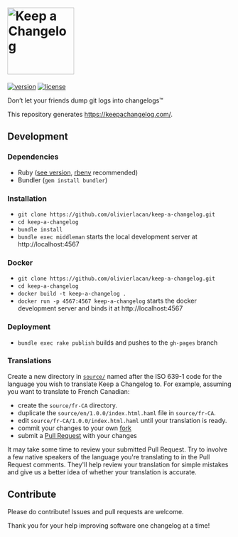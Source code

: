# <img src="https://d3vv6lp55qjaqc.cloudfront.net/items/1L1w0v431V0d1K410f3Y/keepAChangelog-logo-dark.svg" height=150 alt="Keep a Changelog" />

[![version][version-badge]][CHANGELOG] [![license][license-badge]][LICENSE]

Don’t let your friends dump git logs into changelogs™

This repository generates https://keepachangelog.com/.

## Development
### Dependencies

- Ruby ([see version][ruby-version], [rbenv][rbenv] recommended)
- Bundler (`gem install bundler`)

### Installation

- `git clone https://github.com/olivierlacan/keep-a-changelog.git`
- `cd keep-a-changelog`
- `bundle install`
- `bundle exec middleman` starts the local development server at http://localhost:4567

### Docker

- `git clone https://github.com/olivierlacan/keep-a-changelog.git`
- `cd keep-a-changelog`
- `docker build -t keep-a-changelog .`
- `docker run -p 4567:4567 keep-a-changelog` starts the docker development server and binds it at http://localhost:4567

### Deployment
- `bundle exec rake publish` builds and pushes to the `gh-pages` branch

### Translations

Create a new directory in [`source/`][source] named after the ISO 639-1 code
for the language you wish to translate Keep a Changelog to. For example,
assuming you want to translate to French Canadian:

- create the `source/fr-CA` directory.
- duplicate the `source/en/1.0.0/index.html.haml` file in `source/fr-CA`.
- edit `source/fr-CA/1.0.0/index.html.haml` until your translation is ready.
- commit your changes to your own [fork][fork]
- submit a [Pull Request][pull-request] with your changes

It may take some time to review your submitted Pull Request. Try to involve a
few native speakers of the language you're translating to in the Pull Request
comments. They'll help review your translation for simple mistakes and give us
a better idea of whether your translation is accurate.

## Contribute

Please do contribute! Issues and pull requests are welcome.

Thank you for your help improving software one changelog at a time!

[CHANGELOG]: ./CHANGELOG.md
[LICENSE]: ./LICENSE
[rbenv]: https://github.com/rbenv/rbenv
[ruby-version]: .ruby-version
[source]: source/
[pull-request]: https://help.github.com/articles/creating-a-pull-request/
[fork]: https://help.github.com/articles/fork-a-repo/
[version-badge]: https://img.shields.io/badge/version-1.0.0-blue.svg
[license-badge]: https://img.shields.io/badge/license-MIT-blue.svg
